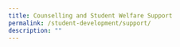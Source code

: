 ```yaml
---
title: Counselling and Student Welfare Support
permalink: /student-development/support/
description: ""
---
```


